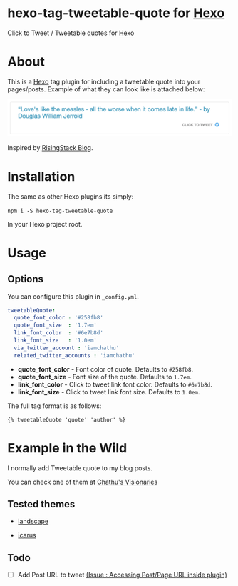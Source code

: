 # hexo-tag-tweetable-quote for [Hexo](https://hexo.io)

Click to Tweet / Tweetable quotes for [Hexo](https://hexo.io)

# About

This is a [Hexo](https://hexo.io) tag plugin for including a tweetable quote into your pages/posts. Example of what they can look like is attached below:

![](./screens/preview.png)

Inspired by [RisingStack Blog](https://blog.risingstack.com/node-hero-node-js-authentication-passport-js/).

# Installation

The same as other Hexo plugins its simply:

```npm i -S hexo-tag-tweetable-quote```

In your Hexo project root.


# Usage

## Options
You can configure this plugin in `_config.yml`.

```yaml
tweetableQuote:
  quote_font_color : '#258fb8'
  quote_font_size  : '1.7em'
  link_font_color  : '#6e7b8d'
  link_font_size   : '1.0em'
  via_twitter_account : 'iamchathu'
  related_twitter_accounts : 'iamchathu'
```

- **quote_font_color** - Font color of quote. Defaults to `#258fb8`.
- **quote_font_size** - Font size of the quote. Defaults to `1.7em`.
- **link_font_color** - Click to tweet link font color. Defaults to `#6e7b8d`.
- **link_font_size** - Click to tweet link font size. Defaults to `1.0em`.

The full tag format is as follows:

```
{% tweetableQuote 'quote' 'author' %}
```


# Example in the Wild

I normally add Tweetable quote to my blog posts.

You can check one of them at [Chathu's Visionaries](http://chathu.me/about/)

## Tested themes

* [landscape](https://github.com/hexojs/hexo-theme-landscape)

* [icarus](https://github.com/ppoffice/hexo-theme-icarus)

## Todo

- [ ] Add Post URL to tweet [(Issue : Accessing Post/Page URL inside plugin)](https://github.com/hexojs/hexo/issues/2305)
